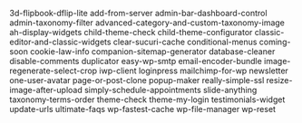 3d-flipbook-dflip-lite
add-from-server
admin-bar-dashboard-control
admin-taxonomy-filter
advanced-category-and-custom-taxonomy-image
ah-display-widgets
child-theme-check
child-theme-configurator
classic-editor-and-classic-widgets
clear-sucuri-cache
conditional-menus
coming-soon
cookie-law-info
companion-sitemap-generator
database-cleaner
disable-comments
duplicator
easy-wp-smtp
email-encoder-bundle
image-regenerate-select-crop
iwp-client
loginpress
mailchimp-for-wp
newsletter 
one-user-avatar
page-or-post-clone 
popup-maker
really-simple-ssl
resize-image-after-upload
simply-schedule-appointments
slide-anything
taxonomy-terms-order
theme-check
theme-my-login
testimonials-widget
update-urls
ultimate-faqs
wp-fastest-cache
wp-file-manager
wp-reset
